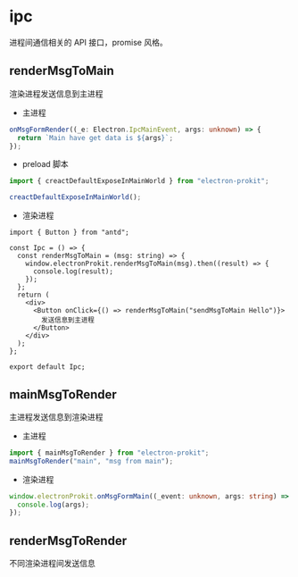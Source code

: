 # ipc

进程间通信相关的 API 接口，promise 风格。

## renderMsgToMain

渲染进程发送信息到主进程

- 主进程

```ts
onMsgFormRender((_e: Electron.IpcMainEvent, args: unknown) => {
  return `Main have get data is ${args}`;
});
```

- preload 脚本

```ts
import { creactDefaultExposeInMainWorld } from "electron-prokit";

creactDefaultExposeInMainWorld();
```

- 渲染进程

```tsx
import { Button } from "antd";

const Ipc = () => {
  const renderMsgToMain = (msg: string) => {
    window.electronProkit.renderMsgToMain(msg).then((result) => {
      console.log(result);
    });
  };
  return (
    <div>
      <Button onClick={() => renderMsgToMain("sendMsgToMain Hello")}>
        发送信息到主进程
      </Button>
    </div>
  );
};

export default Ipc;
```

## mainMsgToRender

主进程发送信息到渲染进程

- 主进程

```ts
import { mainMsgToRender } from "electron-prokit";
mainMsgToRender("main", "msg from main");
```

- 渲染进程

```ts
window.electronProkit.onMsgFormMain((_event: unknown, args: string) => {
  console.log(args);
});
```

## renderMsgToRender

不同渲染进程间发送信息
